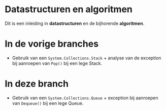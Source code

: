 # Datastructuren en algoritmen

Dit is een inleiding in **datastructuren** en de bijhorende **algoritmen**.

# In de vorige branches

- Gebruik van een `System.Collections.Stack` + analyse van de exception bij aanroepen van `Pop()` bij een lege Stack.

# In deze branch

- Gebruik van een `System.Collections.Queue` + exception bij aanroepen van `Dequeue()` bij een lege Queue.


